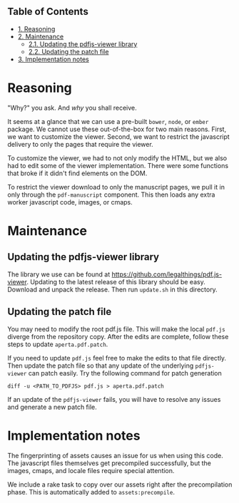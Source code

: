<div id="table-of-contents">
<h2>Table of Contents</h2>
<div id="text-table-of-contents">
<ul>
<li><a href="#org9f6224a">1. Reasoning</a></li>
<li><a href="#org197becc">2. Maintenance</a>
<ul>
<li><a href="#orgd03cdce">2.1. Updating the pdfjs-viewer library</a></li>
<li><a href="#org5dbfc41">2.2. Updating the patch file</a></li>
</ul>
</li>
<li><a href="#org29fa258">3. Implementation notes</a></li>
</ul>
</div>
</div>

<a id="org9f6224a"></a>

# Reasoning

"Why?" you ask. And *why* you shall receive.

It seems at a glance that we can use a pre-built `bower`, `node`, or `ember`
package. We cannot use these out-of-the-box for two main reasons. First, we
want to customize the viewer. Second, we want to restrict the javascript
delivery to only the pages that require the viewer.

To customize the viewer, we had to not only modify the HTML, but we also had
to edit some of the viewer implementation. There were some functions that
broke if it didn't find elements on the DOM.

To restrict the viewer download to only the manuscript pages, we pull it in
only through the `pdf-manuscript` component. This then loads any extra worker
javascript code, images, or cmaps.


<a id="org197becc"></a>

# Maintenance


<a id="orgd03cdce"></a>

## Updating the pdfjs-viewer library

The library we use can be found at
<https://github.com/legalthings/pdf.js-viewer>. Updating to the latest release
of this library should be easy. Download and unpack the release. Then run
`update.sh` in this directory.


<a id="org5dbfc41"></a>

## Updating the patch file

You may need to modify the root pdf.js file. This will make the local `pdf.js`
diverge from the repository copy. After the edits are complete, follow these
steps to update `aperta.pdf.patch`.

If you need to update `pdf.js` feel free to make the edits to that file
directly. Then update the patch file so that any update of the underlying
`pdfjs-viewer` can patch easily. Try the following command for patch generation

    diff -u <PATH_TO_PDFJS> pdf.js > aperta.pdf.patch

If an update of the `pdfjs-viewer` fails, you will have to resolve any issues
and generate a new patch file.


<a id="org29fa258"></a>

# Implementation notes

The fingerprinting of assets causes an issue for us when using this code. The
javascript files themselves get precompiled successfully, but the images,
cmaps, and locale files require special attention.

We include a rake task to copy over our assets right after the precompilation phase.
This is automatically added to `assets:precompile`.

